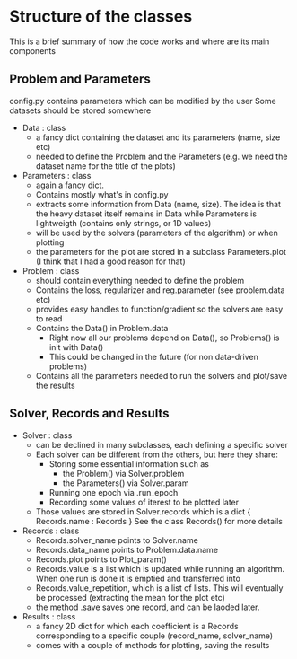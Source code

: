 # Structure of the classes

This is a brief summary of how the code works and where are its main components

## Problem and Parameters

config.py contains parameters which can be modified by the user
Some datasets should be stored somewhere

- Data : class
    - a fancy dict containing the dataset and its parameters (name, size etc)
    - needed to define the Problem and the Parameters (e.g. we need the dataset name for the title of the plots)
- Parameters : class
    - again a fancy dict. 
    - Contains mostly what's in config.py
    - extracts some information from Data (name, size). The idea is that the heavy dataset itself remains in Data while Parameters is lightweigth (contains only strings, or 1D values)
    - will be used by the solvers (parameters of the algorithm) or when plotting
    - the parameters for the plot are stored in a subclass Parameters.plot (I think that I had a good reason for that)
- Problem : class
    - should contain everything needed to define the problem
    - Contains the loss, regularizer and reg.parameter (see problem.data etc) 
    - provides easy handles to function/gradient so the solvers are easy to read
    - Contains the Data() in Problem.data
        - Right now all our problems depend on Data(), so Problems() is init with Data()
        - This could be changed in the future (for non data-driven problems)
    - Contains all the parameters needed to run the solvers and plot/save the results


## Solver, Records and Results

- Solver : class
    - can be declined in many subclasses, each defining a specific solver
    - Each solver can be different from the others, but here they share:
        - Storing some essential information such as 
            - the Problem() via Solver.problem
            - the Parameters() via Solver.param
        - Running one epoch via .run_epoch 
        - Recording some values of iterest to be plotted later
    - Those values are stored in Solver.records which is a dict { Records.name : Records }
      See the class Records() for more details
- Records : class
    - Records.solver_name points to Solver.name
    - Records.data_name points to Problem.data.name
    - Records.plot points to Plot_param()
    - Records.value is a list which is updated while running an algorithm.
      When one run is done it is emptied and transferred into 
    - Records.value_repetition, which is a list of lists. This will eventually be processed (extracting the mean for the plot etc)
    - the method .save saves one record, and can be laoded later.
- Results : class
    - a fancy 2D dict for which each coefficient is a Records
      corresponding to a specific couple (record_name, solver_name)
    - comes with a couple of methods for plotting, saving the results